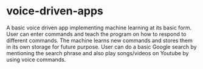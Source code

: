 # voice-driven-apps
A basic voice driven app implementing machine learning at its basic form.
User can enter commands and teach the program on how to respond to different commands. The machine learns new commands and stores them in its own storage for future purpose.
User can do a basic Google search by mentioning the search phrase and also play songs/videos on Youtube by using voice commands.
